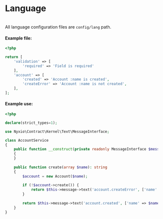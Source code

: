 # Language

<br>All language configuration files are `config/lang` path.

#### Example file:

```php
<?php

return [
    'validation' => [
        'required' => 'Field is required'
    ],
    'account' => [
        'created' => 'Account :name is created',
        'createError' => 'Account :name is not created',
    ],
];
```

#### Example use:
```php
<?php

declare(strict_types=1);

use Nyxio\Contract\Kernel\Text\MessageInterface;

class AccountService 
{
    public function __construct(private readonly MessageInterface $message) 
    {
    }
    
    public function create(array $name): string
    {
        $account = new Account($name);
        
        if (!$account->create()) {
            return $this->message->text('account.createError', ['name' => $name]);
        }
        
        return $this->message->text('account.created', ['name' => $name]);
    }
}
```
